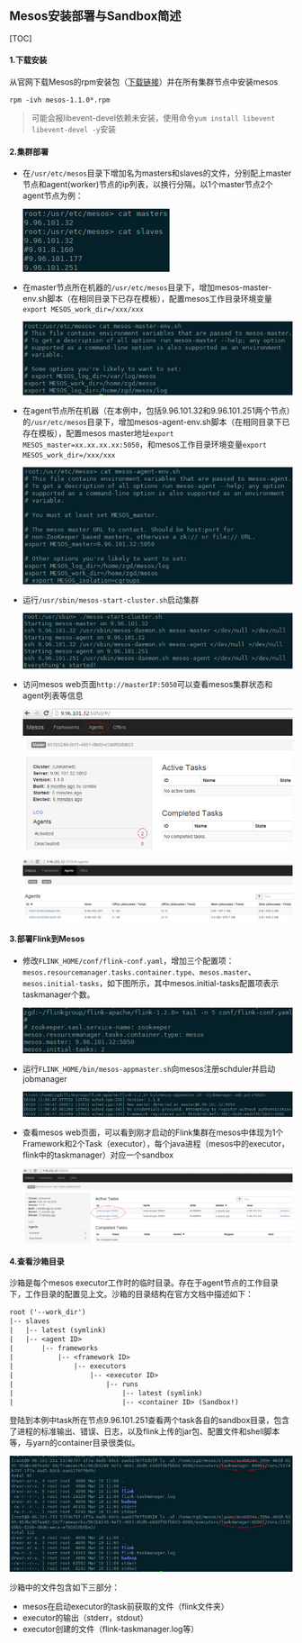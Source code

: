 ## Mesos安装部署与Sandbox简述

[TOC]

#### 1.下载安装

从官网下载Mesos的rpm安装包（[下载链接](http://repos.mesosphere.com/el/7/x86_64/RPMS/mesos-1.1.0-2.0.107.centos701406.x86_64.rpm)）并在所有集群节点中安装mesos

```shell
rpm -ivh mesos-1.1.0*.rpm
```

> 可能会报libevent-devel依赖未安装，使用命令``yum install libevent libevent-devel -y``安装

#### 2.集群部署

* 在``/usr/etc/mesos``目录下增加名为masters和slaves的文件，分别配上master节点和agent(worker)节点的ip列表，以换行分隔，以1个master节点2个agent节点为例：

  ![](pictures/mesos_master_slave.PNG)

* 在master节点所在机器的``/usr/etc/mesos``目录下，增加mesos-master-env.sh脚本（在相同目录下已存在模板），配置mesos工作目录环境变量``export MESOS_work_dir=/xxx/xxx``

  ![](pictures/mesos_master_env.PNG)

* 在agent节点所在机器（在本例中，包括9.96.101.32和9.96.101.251两个节点）的``/usr/etc/mesos``目录下，增加mesos-agent-env.sh脚本（在相同目录下已存在模板），配置mesos master地址``export MESOS_master=xx.xx.xx.xx:5050``，和mesos工作目录环境变量``export MESOS_work_dir=/xxx/xxx``

  ![](pictures/mesos_agent_env.PNG)

* 运行``/usr/sbin/mesos-start-cluster.sh``启动集群

  ![](pictures/mesos_start_cluster.PNG)

* 访问mesos web页面``http://masterIP:5050``可以查看mesos集群状态和agent列表等信息

  ![](pictures/mesos_web.PNG)


  ![](pictures/mesos_web_agent.PNG)

#### 3.部署Flink到Mesos

* 修改``FLINK_HOME/conf/flink-conf.yaml``，增加三个配置项：``mesos.resourcemanager.tasks.container.type``、``mesos.master``、``mesos.initial-tasks``，如下图所示，其中mesos.initial-tasks配置项表示taskmanager个数。

  ![](pictures/mesos_flink_conf.PNG)

* 运行``FLINK_HOME/bin/mesos-appmaster.sh``向mesos注册schduler并启动jobmanager

  ![](pictures/mesos_flink_start.PNG)

* 查看mesos web页面，可以看到刚才启动的Flink集群在mesos中体现为1个Framework和2个Task（executor），每个java进程（mesos中的executor，flink中的taskmanager）对应一个sandbox

  ![](pictures/mesos_web_flink.PNG)

#### 4.查看沙箱目录

沙箱是每个mesos executor工作时的临时目录。存在于agent节点的工作目录下，工作目录的配置见上文。沙箱的目录结构在官方文档中描述如下：

```
root ('--work_dir')
|-- slaves
|   |-- latest (symlink)
|   |-- <agent ID>
|       |-- frameworks
|           |-- <framework ID>
|               |-- executors
|                   |-- <executor ID>
|                       |-- runs
|                           |-- latest (symlink)
|                           |-- <container ID> (Sandbox!)
```

登陆到本例中task所在节点9.96.101.251查看两个task各自的sandbox目录，包含了进程的标准输出、错误、日志，以及flink上传的jar包、配置文件和shell脚本等，与yarn的container目录很类似。

![](pictures/mesos_sandbox.PNG)

沙箱中的文件包含如下三部分：

* mesos在启动executor的task前获取的文件（flink文件夹）
* executor的输出（stderr，stdout）
* executor创建的文件（flink-taskmanager.log等）